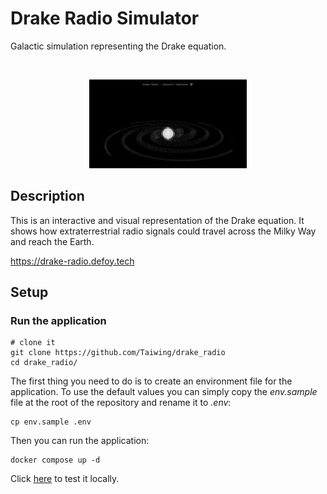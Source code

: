 # Drake Radio Simulator

Galactic simulation representing the Drake equation.

<br />
<p align="center">
	<img src="https://github.com/Taiwing/drake_radio/blob/master/resources/screenshot.png?raw=true" alt="Drake-Radio app screenshot" style="width: 50%;" />
</p>

## Description

This is an interactive and visual representation of the Drake equation. It shows
how extraterrestrial radio signals could travel across the Milky Way and reach
the Earth.

https://drake-radio.defoy.tech

## Setup

### Run the application

```shell
# clone it
git clone https://github.com/Taiwing/drake_radio
cd drake_radio/
```

The first thing you need to do is to create an environment file for the
application. To use the default values you can simply copy the _env.sample_ file
at the root of the repository and rename it to _.env_:

```shell
cp env.sample .env
```

Then you can run the application:

```
docker compose up -d
```

Click [here](http://localhost:8080) to test it locally.
